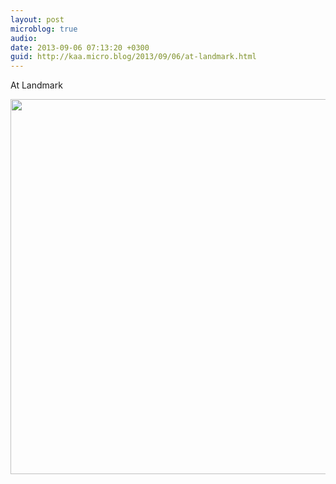 ```yaml
---
layout: post
microblog: true
audio: 
date: 2013-09-06 07:13:20 +0300
guid: http://kaa.micro.blog/2013/09/06/at-landmark.html
---
```

At Landmark

<img src="https://micro.kaa.bz/uploads/2018/aa7c7e7532.jpg" width="600" height="600" />

